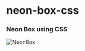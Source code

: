 # neon-box-css
### Neon Box using CSS

![NeonBox](https://github.com/IsmaelSidney/neon-box-css/blob/main/neonBoxCss.gif)
